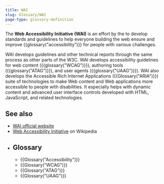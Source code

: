 ```yaml
---
title: WAI
slug: Glossary/WAI
page-type: glossary-definition
---
```




The **Web Accessibility Initiative (WAI)** is an effort by the  to develop standards and guidelines to help everyone building the web ensure and improve {{glossary("accessibility")}} for people with various challenges.

WAI develops guidelines and other technical reports through the same process as other parts of the W3C. WAI develops accessibility guidelines for web content ({{glossary("WCAG")}}), authoring tools ({{glossary("ATAG")}}), and user agents ({{glossary("UAAG")}}). WAI also develops the Accessible Rich Internet Applications ({{Glossary("ARIA")}}) suite of technologies to make Web content and Web applications more accessible to people with disabilities. It especially helps with dynamic content and advanced user interface controls developed with HTML, JavaScript, and related technologies.

## See also

- [WAI official website](https://www.w3.org/WAI/)
- [Web Accessibility Initiative](https://en.wikipedia.org/wiki/Web_Accessibility_Initiative) on Wikipedia
- Glossary
  - 
  - {{Glossary("Accessibility")}}
  - {{Glossary("WCAG")}}
  - {{Glossary("ATAG")}}
  - {{Glossary("UAAG")}}
  

